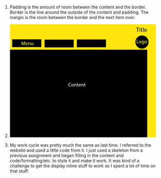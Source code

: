 1. Padding is the amount of room between the content and the border.
Border is the line around the outside of the content and padding. The margin is
the room between the border and the next item over.

2. ![Site sketch](./Images/site-sketch-01.jpg)

3. My work cycle was pretty much the same as last time. I referred to the website
and used a little code from it. I just used a skeleton from a previous assignment and
began filling in the content and code/formatting/etc. to style it and make it work.
It was kind of a challenge to get the display inline stuff to work so I spent a lot
of time on that stuff.
